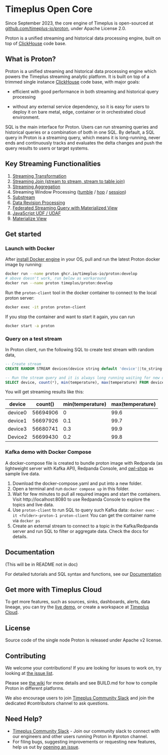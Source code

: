 # Timeplus Open Core

Since September 2023, the core engine of Timeplus is open-sourced at [github.com/timeplus-io/proton](https://github.com/timeplus-io/proton), under Apache License 2.0.

Proton is a unified streaming and historical data processing engine, built on top of [ClickHouse](https://github.com/clickhouse/clickhouse) code base.

## What is Proton?

Proton is a unified streaming and historical data processing engine which powers the Timeplus streaming analytic platform. It is built on top of a trimmed single instance [ClickHouse](https://github.com/clickhouse/clickhouse) code base, with major goals: 

* efficient with good performance in both streaming and historical query processing

* without any external service dependency, so it is easy for users to deploy it on bare metal, edge, container or in orchestrated cloud environment.

SQL is the main interface for Proton. Users can run streaming queries and historical queries or a combination of both in one SQL.  By default, a SQL query in Proton is a streaming query, which means it is long-running, never ends and continuously tracks and evaluates the delta changes and push the query results to users or target systems.



## Key Streaming Functionalities

1. [Streaming Transformation](usecases#data)
2. [Streaming Join (stream to stream, stream to table join)](joins)
3. [Streaming Aggregation](functions_for_agg)
4. Streaming Window Processing ([tumble](functions_for_streaming#tumble) / [hop](functions_for_streaming#hop) / [session](functions_for_streaming#session))
5. [Substream](substream)
6. [Data Revision Processing](changelog-stream)
7. [Federated Streaming Query with Materialized View](external-stream)
8. [JavaScript UDF / UDAF](js-udf)
9. [Materialize View](view#m_view)

## Get started

### Launch with Docker

After [install Docker engine](https://docs.docker.com/engine/install/) in your OS, pull and run the latest Proton docker image by running:

```bash
docker run --name proton ghcr.io/timeplus-io/proton:develop
# above doesn't work, run below as workaround
docker run --name proton timeplus/proton:develop
```


Run the `proton-client` tool in the docker container to connect to the local proton server:

```bash
docker exec -it proton proton-client
```

If you stop the container and want to start it again, you can run

```bash
docker start -a proton 
```



### Query on a test stream

In Proton client, run the following SQL to create test stream with random data,

```sql
-- Create stream
CREATE RANDOM STREAM devices(device string default 'device'||to_string(rand()%4), location string default 'city'||to_string(rand()%10), temperature float default rand()%1000/10);

-- Run the stream query and it is always long running waiting for new data
SELECT device, count(*), min(temperature), max(temperature) FROM devices GROUP BY device;
```

You will get streaming results like this:

| device  | count()  | min(temperature) | max(temperature) |
| ------- | -------- | ---------------- | ---------------- |
| device0 | 56694906 | 0                | 99.6             |
| device1 | 56697926 | 0.1              | 99.7             |
| device3 | 56680741 | 0.3              | 99.9             |
| Device2 | 56699430 | 0.2              | 99.8             |

### Kafka demo with Docker Compose

A docker-compose file is created to bundle proton image with Redpanda (as lightweight server with Kafka API), Redpanda Console, and [owl-shop](https://github.com/cloudhut/owl-shop) as sample live data.



1. Download the docker-compose.yaml and put into a new folder.
2. Open a terminal and run `docker compose up` in this folder.
3. Wait for few minutes to pull all required images and start the containers. Visit http://localhost:8080 to use Redpanda Console to explore the topics and live data.
4. Use `proton-client` to run SQL to query such Kafka data: `docker exec -it <folder>-proton-1 proton-client` You can get the container name via `docker ps`
5. Create an external stream to connect to a topic in the Kafka/Redpanda server and run SQL to filter or aggregate data. Check the docs for details.

## Documentation

(This will be in README not in doc)

For detailed tutorials and SQL syntax and functions, see our [Documentation](https://docs.timeplus.com/proton)

## Get more with Timeplus Cloud

To get more features, such as sources, sinks, dashboards, alerts, data lineage, you can try the [live demo](https://demo.timeplus.cloud), or create a workspace at [Timeplus Cloud](https://us.timeplus.cloud).

## License

Source code of the single node Proton is released under Apache v2 license.

## Contributing

We welcome your contributions! If you are looking for issues to work on, try looking at [the issue list](https://github.com/timeplus-io/proton/issues).

Please see [the wiki](https://github.com/timeplus-io/proton/wiki/Contributing) for more details and see BUILD.md for how to compile Proton in different platforms.

We also encourage users to join [Timeplus Community Slack](https://timeplus.com/slack) and join the dedicated #contributors channel to ask questions.

## Need Help?

- [Timeplus Community Slack](https://timeplus.com/slack) - Join our community slack to connect with our engineers and other users running Proton in #proton channel.
- For filing bugs, suggesting improvements or requesting new features, help us out by [opening an issue](https://github.com/timeplus-io/proton/issues).

